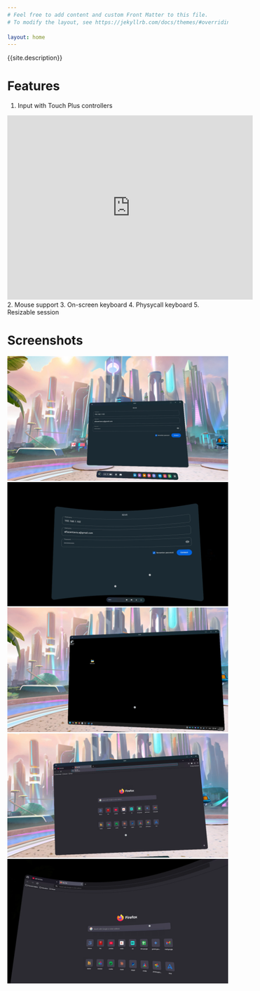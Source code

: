 ```yaml
---
# Feel free to add content and custom Front Matter to this file.
# To modify the layout, see https://jekyllrb.com/docs/themes/#overriding-theme-defaults

layout: home
---
```


{{site.description}}

# Features

1. Input with Touch Plus controllers
<iframe width="560" height="420" src="https://www.youtube.com/embed/mw6rxj8YeNY" title="RDVR Touch Plus controllers" frameborder="0" allow="accelerometer; autoplay; clipboard-write; encrypted-media; gyroscope; picture-in-picture; web-share" referrerpolicy="strict-origin-when-cross-origin" allowfullscreen> </iframe>
2. Mouse support
3. On-screen keyboard
4. Physycall keyboard
5. Resizable session

# Screenshots

![Screenshot1](/images/Screenshot1.webp)
![Screenshot2](/images/Screenshot2.webp)
![Screenshot3](/images/Screenshot3.webp)
![Screenshot4](/images/Screenshot4.webp)
![Screenshot5](/images/Screenshot5.webp)
